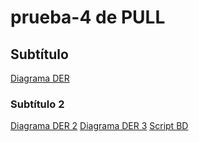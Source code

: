 # prueba-4 de PULL
## Subtítulo 
[Diagrama DER](https://github.com/lucho1157/prueba-4/blob/main/ASSETS/IMG/Diagrama%20DER.PNG)
### Subtítulo 2
[Diagrama DER 2](https://github.com/lucho1157/prueba-4/blob/main/ASSETS/IMG/LogoArgProg.png)
[Diagrama DER 3](https://github.com/lucho1157/prueba-4/blob/main/ASSETS/IMG/CapturaDER.PNG)
[Script BD](https://github.com/lucho1157/prueba-4/blob/main/porfolio3_jpa%20(2).sql)
